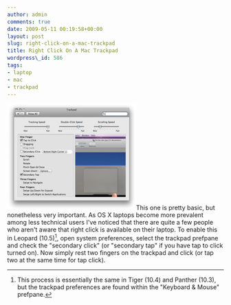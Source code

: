 ```yaml
---
author: admin
comments: true
date: 2009-05-11 00:19:58+00:00
layout: post
slug: right-click-on-a-mac-trackpad
title: Right Click On A Mac Trackpad
wordpress\_id: 586
tags:
- laptop
- mac
- trackpad
---
```


[![rightclickmac](/assets/media/2009/05/rightclickmac-300x248.png)](/assets/media/2009/05/rightclickmac.png)This one is pretty basic, but nonetheless very important.  As OS X laptops become more prevalent among less technical users I've noticed that there are quite a few people who aren't aware that right click is available on their laptop.  To enable this in Leopard (10.5)[^1], open system preferences, select the trackpad prefpane and check the "secondary click" (or "secondary tap" if you have tap to click turned on).  Now simply rest two fingers on the trackpad and click (or tap two at the same time for tap click).

[^1]: This process is essentially the same in Tiger (10.4) and Panther (10.3), but the trackpad preferences are found within the "Keyboard & Mouse" prefpane.
